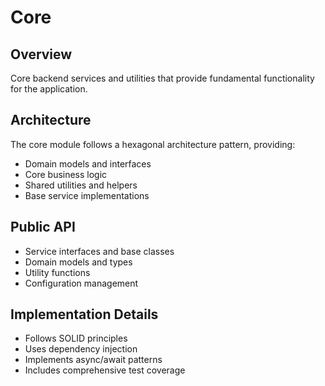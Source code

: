 # Core

## Overview
Core backend services and utilities that provide fundamental functionality for the application.

## Architecture
The core module follows a hexagonal architecture pattern, providing:
- Domain models and interfaces
- Core business logic
- Shared utilities and helpers
- Base service implementations

## Public API
- Service interfaces and base classes
- Domain models and types
- Utility functions
- Configuration management

## Implementation Details
- Follows SOLID principles
- Uses dependency injection
- Implements async/await patterns
- Includes comprehensive test coverage 